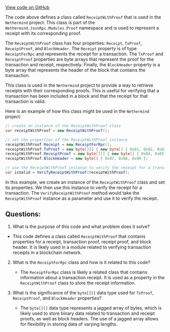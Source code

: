 [View code on GitHub](https://github.com/NethermindEth/nethermind/src/Nethermind/Nethermind.JsonRpc/Modules/Proof/ReceiptWithProof.cs)

The code above defines a class called `ReceiptWithProof` that is used in the `Nethermind` project. This class is part of the `Nethermind.JsonRpc.Modules.Proof` namespace and is used to represent a receipt with its corresponding proof. 

The `ReceiptWithProof` class has four properties: `Receipt`, `TxProof`, `ReceiptProof`, and `BlockHeader`. The `Receipt` property is of type `ReceiptForRpc` and represents the receipt for a transaction. The `TxProof` and `ReceiptProof` properties are byte arrays that represent the proof for the transaction and receipt, respectively. Finally, the `BlockHeader` property is a byte array that represents the header of the block that contains the transaction.

This class is used in the `Nethermind` project to provide a way to retrieve receipts with their corresponding proofs. This is useful for verifying that a transaction has been included in a block and that the receipt for that transaction is valid. 

Here is an example of how this class might be used in the `Nethermind` project:

```csharp
// create an instance of the ReceiptWithProof class
var receiptWithProof = new ReceiptWithProof();

// set the properties of the ReceiptWithProof instance
receiptWithProof.Receipt = new ReceiptForRpc();
receiptWithProof.TxProof = new byte[][] { new byte[] { 0x01, 0x02, 0x03 } };
receiptWithProof.ReceiptProof = new byte[][] { new byte[] { 0x04, 0x05, 0x06 } };
receiptWithProof.BlockHeader = new byte[] { 0x07, 0x08, 0x09 };

// use the ReceiptWithProof instance to verify the receipt for a transaction
var isValid = VerifyReceiptWithProof(receiptWithProof);
```

In this example, we create an instance of the `ReceiptWithProof` class and set its properties. We then use this instance to verify the receipt for a transaction. The `VerifyReceiptWithProof` method would take the `ReceiptWithProof` instance as a parameter and use it to verify the receipt.
## Questions: 
 1. What is the purpose of this code and what problem does it solve?
   - This code defines a class called `ReceiptWithProof` that contains properties for a receipt, transaction proof, receipt proof, and block header. It is likely used in a module related to verifying transaction receipts in a blockchain network.

2. What is the `ReceiptForRpc` class and how is it related to this code?
   - The `ReceiptForRpc` class is likely a related class that contains information about a transaction receipt. It is used as a property in the `ReceiptWithProof` class to store the receipt information.

3. What is the significance of the `byte[][]` data type used for `TxProof`, `ReceiptProof`, and `BlockHeader` properties?
   - The `byte[][]` data type represents a jagged array of bytes, which is likely used to store binary data related to transaction and receipt proofs, as well as block headers. The use of a jagged array allows for flexibility in storing data of varying lengths.